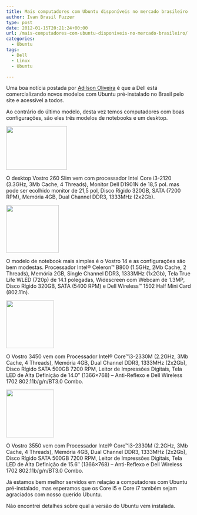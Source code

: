 ```yaml
---
title: Mais computadores com Ubuntu disponíveis no mercado brasileiro
author: Ivan Brasil Fuzzer
type: post
date: 2012-01-15T20:21:24+00:00
url: /mais-computadores-com-ubuntu-disponiveis-no-mercado-brasileiro/
categories:
  - Ubuntu
tags:
  - Dell
  - Linux
  - Ubuntu

---
```

Uma boa notícia postada por [Adilson Oliveira][1] é que a Dell está comercializando novos modelos com Ubuntu pré-instalado no Brasil pelo site e acessível a todos.

Ao contrário do último modelo, desta vez temos computadores com boas configurações, são eles três modelos de notebooks e um desktop.

[<img class="alignnone size-full wp-image-3142" title="br_v260_18monitor-buntu" src="http://www.ubuntero.com.br/wp-content/uploads/2012/01/br_v260_18monitor-buntu.png" alt="" width="165" height="119" />][2]

O desktop Vostro 260 Slim vem com processador Intel Core i3-2120 (3.3GHz, 3Mb Cache, 4 Threads), Monitor Dell D1901N de 18,5 pol. mas pode ser ecolhido monitor de 21,5 pol, Disco Rígido 320GB, SATA (7200 RPM), Memória 4GB, Dual Channel DDR3, 1333MHz (2x2Gb).

[<img class="alignnone size-full wp-image-3143" title="Inspiron-14-enrico-empty" src="http://www.ubuntero.com.br/wp-content/uploads/2012/01/Inspiron-14-enrico-empty.png" alt="" width="143" height="130" />][3]

O modelo de notebook mais simples é o Vostro 14 e as configurações são bem modestas. Processador Intel® Celeron™ B800 (1.5GHz, 2Mb Cache, 2 Threads), Memória 2GB, Single Channel DDR3, 1333MHz (1x2Gb), Tela True Life WLED (720p) de 14.1 polegadas, Widescreen com Webcam de 1.3MP, Disco Rígido 320GB, SATA (5400 RPM) e Dell Wireless™ 1502 Half Mini Card (802.11n).

[<img class="alignnone size-full wp-image-3144" title="vostro_3450_4gB-ubuntu" src="http://www.ubuntero.com.br/wp-content/uploads/2012/01/vostro_3450_4gB-ubuntu.png" alt="" width="130" height="130" />][4]

O Vostro 3450 vem com Processador Intel® Core™i3-2330M (2.2GHz, 3Mb Cache, 4 Threads), Memória 4GB, Dual Channel DDR3, 1333MHz (2x2Gb), Disco Rígido SATA 500GB 7200 RPM, Leitor de Impressões Digitais, Tela LED de Alta Definição de 14.0&#8243; (1366&#215;768) &#8211; Anti-Reflexo e Dell Wireless 1702 802.11b/g/n/BT3.0 Combo.

[<img class="alignnone size-full wp-image-3145" title="vostro_3550_4gb_ubuntu" src="http://www.ubuntero.com.br/wp-content/uploads/2012/01/vostro_3550_4gb_ubuntu.png" alt="" width="130" height="130" />][5]

O Vostro 3550 vem com Processador Intel® Core™i3-2330M (2.2GHz, 3Mb Cache, 4 Threads), Memória 4GB, Dual Channel DDR3, 1333MHz (2x2Gb), Disco Rígido SATA 500GB 7200 RPM, Leitor de Impressões Digitais, Tela LED de Alta Definição de 15.6&#8243; (1366&#215;768) &#8211; Anti-Reflexo e Dell Wireless 1702 802.11b/g/n/BT3.0 Combo.

Já estamos bem melhor servidos em relação a computadores com Ubuntu pré-instalado, mas esperamos que os Core i5 e Core i7 também sejam agraciados com nosso querido Ubuntu.

Não encontrei detalhes sobre qual a versão do Ubuntu vem instalada.

 [1]: http://www.bloguemos.com/?p=369
 [2]: http://el2.me/9nF8
 [3]: http://el2.me/9nFh
 [4]: http://el2.me/9nFq
 [5]: http://el2.me/9nFE